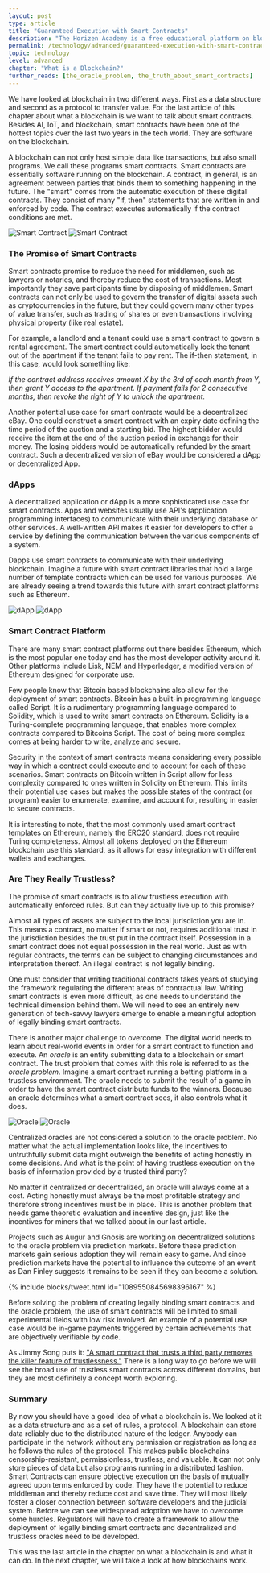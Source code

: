 ```yaml
---
layout: post
type: article
title: "Guaranteed Execution with Smart Contracts"
description: "The Horizen Academy is a free educational platform on blockchain technology, cryptocurrency, and privacy. In this article, you learn why cryptocurrencies are sometimes referred to as programmable money."
permalink: /technology/advanced/guaranteed-execution-with-smart-contracts/
topic: technology
level: advanced
chapter: "What is a Blockchain?"
further_reads: [the_oracle_problem, the_truth_about_smart_contracts]
---
```


We have looked at blockchain in two different ways. First as a data structure and second as a protocol to transfer value. For the last article of this chapter about what a blockchain is we want to talk about smart contracts. Besides AI, IoT, and blockchain, smart contracts have been one of the hottest topics over the last two years in the tech world. They are software on the blockchain.

A blockchain can not only host simple data like transactions, but also small programs. We call these programs smart contracts. Smart contracts are essentially software running on the blockchain. A contract, in general, is an agreement between parties that binds them to something happening in the future. The "smart" comes from the automatic execution of these digital contracts. They consist of many "if, then" statements that are written in and enforced by code. The contract executes automatically if the contract conditions are met.

![Smart Contract](/assets/post_files/technology/advanced/guaranteed-execution-with-smart-contracts/smart_contract_D.jpg)
![Smart Contract](/assets/post_files/technology/advanced/guaranteed-execution-with-smart-contracts/smart_contract_M.jpg)

### The Promise of Smart Contracts

Smart contracts promise to reduce the need for middlemen, such as lawyers or notaries, and thereby reduce the cost of transactions. Most importantly they save participants time by disposing of middlemen. Smart contracts can not only be used to govern the transfer of digital assets such as cryptocurrencies in the future, but they could govern many other types of value transfer, such as trading of shares or even transactions involving physical property (like real estate).

For example, a landlord and a tenant could use a smart contract to govern a rental agreement. The smart contract could automatically lock the tenant out of the apartment if the tenant fails to pay rent. The if-then statement, in this case, would look something like:

*If the contract address receives amount X by the 3rd of each month from Y, then grant Y access to the apartment. If payment fails for 2 consecutive months, then revoke the right of Y to unlock the apartment.*

Another potential use case for smart contracts would be a decentralized eBay. One could construct a smart contract with an expiry date defining the time period of the auction and a starting bid. The highest bidder would receive the item at the end of the auction period in exchange for their money. The losing bidders would be automatically refunded by the smart contract. Such a decentralized version of eBay would be considered a dApp or decentralized App.

### dApps

A decentralized application or dApp is a more sophisticated use case for smart contracts. Apps and websites usually use API's (application programming interfaces) to communicate with their underlying database or other services. A well-written API makes it easier for developers to offer a service by defining the communication between the various components of a system.

Dapps use smart contracts to communicate with their underlying blockchain. Imagine a future with smart contract libraries that hold a large number of template contracts which can be used for various purposes. We are already seeing a trend towards this future with smart contract platforms such as Ethereum.

![dApp](/assets/post_files/technology/advanced/guaranteed-execution-with-smart-contracts/dapp_D.jpg)
![dApp](/assets/post_files/technology/advanced/guaranteed-execution-with-smart-contracts/dapp_M.jpg)

### Smart Contract Platform

There are many smart contract platforms out there besides Ethereum, which is the most popular one today and has the most developer activity around it. Other platforms include Lisk, NEM and Hyperledger, a modified version of Ethereum designed for corporate use.

Few people know that Bitcoin based blockchains also allow for the deployment of smart contracts. Bitcoin has a built-in programming language called Script. It is a rudimentary programming language compared to Solidity, which is used to write smart contracts on Ethereum. Solidity is a Turing-complete programming language, that enables more complex contracts compared to Bitcoins Script. The cost of being more complex comes at being harder to write, analyze and secure.

Security in the context of smart contracts means considering every possible way in which a contract could execute and to account for each of these scenarios. Smart contracts on Bitcoin written in Script allow for less complexity compared to ones written in Solidity on Ethereum. This limits their potential use cases but makes the possible states of the contract (or program) easier to enumerate, examine, and account for, resulting in easier to secure contracts.

It is interesting to note, that the most commonly used smart contract templates on Ethereum, namely the ERC20 standard, does not require Turing completeness. Almost all tokens deployed on the Ethereum blockchain use this standard, as it allows for easy integration with different wallets and exchanges.

### Are They Really Trustless?

The promise of smart contracts is to allow trustless execution with automatically enforced rules. But can they actually live up to this promise?

Almost all types of assets are subject to the local jurisdiction you are in. This means a contract, no matter if smart or not, requires additional trust in the jurisdiction besides the trust put in the contract itself. Possession in a smart contract does not equal possession in the real world. Just as with regular contracts, the terms can be subject to changing circumstances and interpretation thereof. An illegal contract is not legally binding.

One must consider that writing traditional contracts takes years of studying the framework regulating the different areas of contractual law. Writing smart contracts is even more difficult, as one needs to understand the technical dimension behind them. We will need to see an entirely new generation of tech-savvy lawyers emerge to enable a meaningful adoption of legally binding smart contracts.

There is another major challenge to overcome. The digital world needs to learn about real-world events in order for a smart contract to function and execute. An *oracle* is an entity submitting data to a blockchain or smart contract. The trust problem that comes with this role is referred to as the *oracle problem*. Imagine a smart contract running a betting platform in a trustless environment. The oracle needs to submit the result of a game in order to have the smart contract distribute funds to the winners. Because an oracle determines what a smart contract sees, it also controls what it does.

![Oracle](/assets/post_files/technology/advanced/guaranteed-execution-with-smart-contracts/oracle_D.jpg)
![Oracle](/assets/post_files/technology/advanced/guaranteed-execution-with-smart-contracts/oracle_M.jpg)

Centralized oracles are not considered a solution to the oracle problem. No matter what the actual implementation looks like, the incentives to untruthfully submit data might outweigh the benefits of acting honestly in some decisions. And what is the point of having trustless execution on the basis of information provided by a trusted third party?

No matter if centralized or decentralized, an oracle will always come at a cost. Acting honestly must always be the most profitable strategy and therefore strong incentives must be in place. This is another problem that needs game theoretic evaluation and incentive design, just like the incentives for miners that we talked about in our last article.

Projects such as Augur and Gnosis are working on decentralized solutions to the oracle problem via prediction markets. Before these prediction markets gain serious adoption they will remain easy to game. And since prediction markets have the potential to influence the outcome of an event as Dan Finley suggests it remains to be seen if they can become a solution.


{% include blocks/tweet.html id="1089550845698396167" %}


Before solving the problem of creating legally binding smart contracts and the oracle problem, the use of smart contracts will be limited to small experimental fields with low risk involved. An example of a potential use case would be in-game payments triggered by certain achievements that are objectively verifiable by code.

As Jimmy Song puts it: ["A smart contract that trusts a third party removes the killer feature of trustlessness."](https://medium.com/@jimmysong/the-truth-about-smart-contracts-ae825271811f) There is a long way to go before we will see the broad use of trustless smart contracts across different domains, but they are most definitely a concept worth exploring.

### Summary

By now you should have a good idea of what a blockchain is. We looked at it as a data structure and as a set of rules, a protocol. A blockchain can store data reliably due to the distributed nature of the ledger. Anybody can participate in the network without any permission or registration as long as he follows the rules of the protocol. This makes public blockchains censorship-resistant, permissionless, trustless, and valuable. It can not only store pieces of data but also programs running in a distributed fashion.  
Smart Contracts can ensure objective execution on the basis of mutually agreed upon terms enforced by code. They have the potential to reduce middleman and thereby reduce cost and save time. They will most likely foster a closer connection between software developers and the judicial system. Before we can see widespread adoption we have to overcome some hurdles. Regulators will have to create a framework to allow the deployment of legally binding smart contracts and decentralized and trustless oracles need to be developed.

This was the last article in the chapter on what a blockchain is and what it can do. In the next chapter, we will take a look at how blockchains work.

